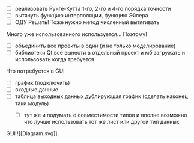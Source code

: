 
- [ ] реализовать Рунге-Кутта 1-го, 2-го и 4-го порядка точности
- [ ] вытянуть функцию интерполяции, функцию Эйлера
- [ ] ОДУ Решать! Тоже нужно метод численный вытягивать

Много уже использованного используется... Поэтому!
- [ ] объединить все проекты в один (и не только моделирование)
- [ ] библиотеки Qt все вынести в отдельный проект и мб загружать и использовать когда требуется

Что потребуется в GUI
- [ ] график (подключить)
- [ ] входные данные
- [ ] таблица выходных данных дублирующая график (сделать наконец таки модуль)
	- [ ] тут же и подумать о совместимости типов и вполне возможно что лучше использовать тот же лист или другой тип данных


GUI
![[Diagram.svg]]
